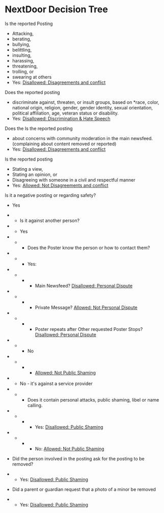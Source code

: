 # NextDoor Decision Tree

Is the reported Posting
* Attacking, 
* berating, 
* bullying, 
* belittling, 
* insulting, 
* harassing, 
* threatening, 
* trolling, or 
* swearing at others
* Yes: [Disallowed: Disagreements and conflict](https://help.nextdoor.com/s/article/be-helpful-not-hurtful?language=en_US#1)

Does the reported posting
* discriminate against, threaten, or insult groups, based on 
*race, color, national origin, religion, gender, gender identity, sexual orientation, political affiliation, age, veteran status or disability.
* Yes: [Disallowed: Discrimination & Hate Speech](https://help.nextdoor.com/s/article/be-helpful-not-hurtful?language=en_US#4)

Does the 
Is the reported posting
* about  concerns with community moderation in the main newsfeed. (complaining about content removed or reported)
* Yes: [Disallowed: Disagreements and conflict](https://help.nextdoor.com/s/article/be-helpful-not-hurtful?language=en_US#1)

Is the reported posting
* Stating a view, 
* Stating an opinion, or 
* Disagreeing with someone in a civil and respectful manner
* Yes: [Allowed: Not Disagreements and conflict](https://help.nextdoor.com/s/article/be-helpful-not-hurtful?language=en_US#1)

Is it a negative posting or regarding safety?
* Yes
* * Is it against another person?
* * Yes
* * * Does the Poster know the person or how to contact them?
* * * Yes: 
* * * * Main Newsfeed? [Disallowed: Personal Dispute](https://help.nextdoor.com/s/article/be-helpful-not-hurtful?language=en_US#3)
* * * * Private Message? [Allowed: Not Personal Dispute](https://help.nextdoor.com/s/article/be-helpful-not-hurtful?language=en_US#3)
* * * * Poster repeats after Other requested Poster Stops? [Disallowed: Personal Dispute](https://help.nextdoor.com/s/article/be-helpful-not-hurtful?language=en_US#3)
* * * No
* * * * [Allowed: Not Public Shaming](https://help.nextdoor.com/s/article/be-helpful-not-hurtful?language=en_US#2)
* * No - it's against a service provider
* * * Does it contain personal attacks, public shaming, libel or name calling. 
* * * * Yes: [Disallowed: Public Shaming](https://help.nextdoor.com/s/article/be-helpful-not-hurtful?language=en_US#2)
* * * * No: [Allowed: Not Public Shaming](https://help.nextdoor.com/s/article/be-helpful-not-hurtful?language=en_US#2)

* Did the person involved in the posting ask for the posting to be removed?
* * Yes: [Disallowed: Public Shaming](https://help.nextdoor.com/s/article/be-helpful-not-hurtful?language=en_US#2)
* Did a parent or guardian request that a photo of a minor be removed
* * Yes: [Disallowed: Public Shaming](https://help.nextdoor.com/s/article/be-helpful-not-hurtful?language=en_US#2)


<!--stackedit_data:
eyJoaXN0b3J5IjpbLTE2MDQxODA3OTUsMzYwNDI4OTY0LDIyNj
MyODc2OCwtMjAwNjE0OTU3M119
-->